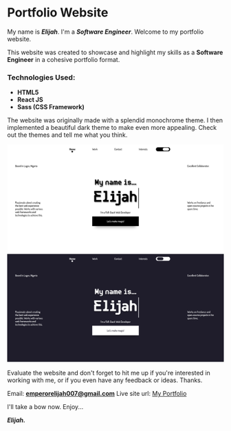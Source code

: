 # Portfolio Website

My name is **_Elijah_**. I'm a **_Software Engineer_**. Welcome to my portfolio website.

This website was created to showcase and highlight my skills as a **Software Engineer** in a cohesive portfolio format.

### Technologies Used:

- **HTML5**
- **React JS**
- **Sass (CSS Framework)**

The website was originally made with a splendid monochrome theme. I then implemented a beautiful dark theme to make even more appealing. Check out the themes and tell me what you think.

![Light Mode](src/images/portfolio-light.png?raw=true "Light Mode")
![Dark Mode](src/images/portfolio-preview.png?raw=true "Dark Mode")

Evaluate the website and don't forget to hit me up if you're interested in working with me, or if you even have any feedback or ideas. Thanks.

Email: **emperorelijah007@gmail.com**
Live site url: [My Portfolio](https://elijahthis.com/)

I'll take a bow now. Enjoy...

**_Elijah._**
